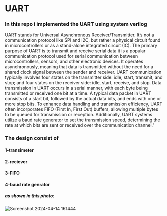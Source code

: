 # UART
### In this repo i implemented the UART using system verilog
 UART stands for Universal Asynchronous Receiver/Transmitter. It’s not a communication protocol like SPI and I2C, but rather a physical circuit found in microcontrollers or as a stand-alone integrated circuit (IC). The primary purpose of UART is to transmit and receive serial data
it is a popular communication protocol used for serial communication between microcontrollers, sensors, and other electronic devices. It operates asynchronously, meaning that data is transmitted without the need for a shared clock signal between the sender and receiver. UART communication typically involves four states on the transmitter side: idle, start, transmit, and stop; and four states on the receiver side: idle, start, receive, and stop. Data transmission in UART occurs in a serial manner, with each byte being transmitted or received one bit at a time. A typical data packet in UART consists of a start bit, followed by the actual data bits, and ends with one or more stop bits. To enhance data handling and transmission efficiency, UART often incorporates FIFO (First In, First Out) buffers, allowing multiple bytes to be queued for transmission or reception. Additionally, UART systems utilize a baud rate generator to set the transmission speed, determining the rate at which bits are sent or received over the communication channel."

### The design consist of 

#### 1-transimeter
#### 2-reciever
#### 3-FIFO
#### 4-baud rate genrator 

##### as shown in this photo:

![Screenshot 2024-04-14 161444](https://github.com/yassershokr/UART/assets/128966281/e7e20a59-84f6-4b6c-a316-38fb6afecfe5)
